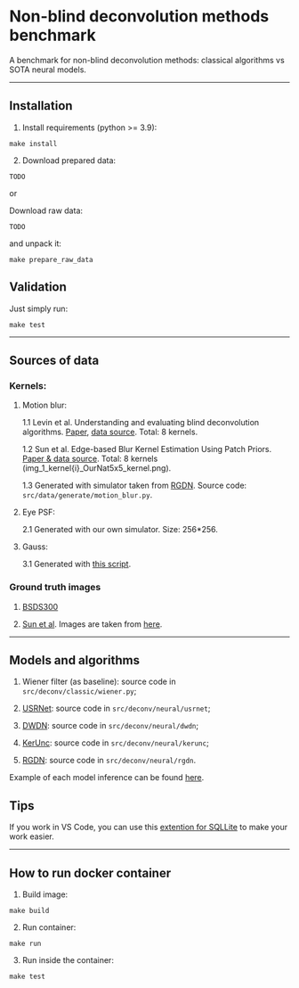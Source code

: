 # Non-blind deconvolution methods benchmark

A benchmark for non-blind deconvolution methods: classical algorithms vs SOTA neural models.

---

## Installation

1. Install requirements (python >= 3.9):

```
make install
```

2. Download prepared data:

```
TODO
```

or

Download raw data:

```
TODO
```

and unpack it:

```
make prepare_raw_data
```

## Validation

Just simply run:
```
make test
```

---

## Sources of data

### Kernels:

1. Motion blur:

    1.1 Levin et al. Understanding and evaluating blind deconvolution algorithms. [Paper](https://ieeexplore.ieee.org/abstract/document/5206815), [data source](https://webee.technion.ac.il/people/anat.levin/). Total: 8 kernels.

    1.2 Sun et al. Edge-based Blur Kernel Estimation Using Patch Priors. [Paper & data source](https://cs.brown.edu/people/lbsun/deblur2013/deblur2013iccp.html). Total: 8 kernels (img_1_kernel{i}_OurNat5x5_kernel.png).

    1.3 Generated with simulator taken from [RGDN](https://github.com/donggong1/learn-optimizer-rgdn). Source code: `src/data/generate/motion_blur.py`. 


2. Eye PSF:

    2.1 Generated with our own simulator. Size: 256*256.

3. Gauss:

    3.1 Generated with [this script](https://github.com/birdievera/Anisotropic-Gaussian/blob/master/gaussian_filter.py).


### Ground truth images

1. [BSDS300](https://www2.eecs.berkeley.edu/Research/Projects/CS/vision/grouping/segbench/)

2. [Sun et al](https://cs.brown.edu/people/lbsun/deblur2013/deblur2013iccp.html). Images are taken from [here](https://drive.google.com/drive/folders/1Mb_mhtLG6N7CwiCMBnBMlJZyaqxQM-Nl).


---

## Models and algorithms

1. Wiener filter (as baseline): source code in `src/deconv/classic/wiener.py`;

2. [USRNet](https://github.com/cszn/USRNet): source code in `src/deconv/neural/usrnet`;

3. [DWDN](https://github.com/dongjxjx/dwdn): source code in `src/deconv/neural/dwdn`;

4. [KerUnc](https://github.com/ysnan/NBD_KerUnc): source code in `src/deconv/neural/kerunc`;

5. [RGDN](https://github.com/donggong1/learn-optimizer-rgdn): source code in `src/deconv/neural/rgdn`.


Example of each model inference can be found [here](notebooks/models.ipynb).


## Tips

If you work in VS Code, you can use this [extention for SQLLite](https://marketplace.visualstudio.com/items?itemName=alexcvzz.vscode-sqlite) to make your work easier.


---


## How to run docker container

1. Build image:

```
make build
```

2. Run container:

```
make run
```

3. Run inside the container:

```
make test
```